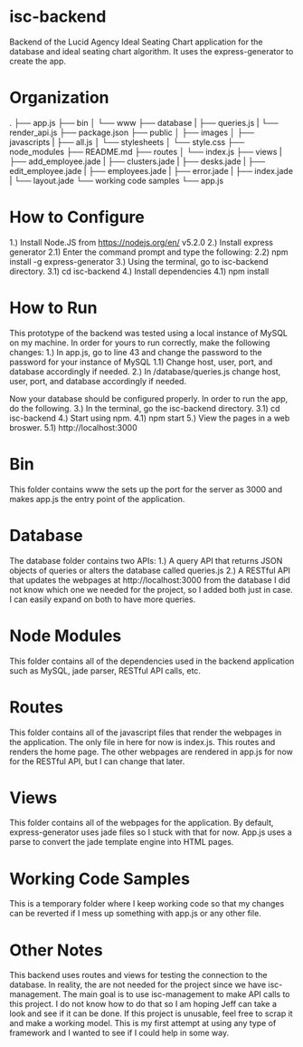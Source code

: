 # isc-backend
Backend of the Lucid Agency Ideal Seating Chart application for the database and ideal seating chart algorithm. It uses the express-generator to create the app.

# Organization
.
├── app.js
├── bin
│   └── www
├── database
|   ├── queries.js
|   └── render_api.js
├── package.json
├── public
│   ├── images
│   ├── javascripts
    |   ├── all.js
│   └── stylesheets
│       └── style.css
├── node_modules
├── README.md
├── routes
│   └── index.js
├── views
|   ├── add_employee.jade
|   ├── clusters.jade
|   ├── desks.jade
|   ├── edit_employee.jade
|   ├── employees.jade
|   ├── error.jade
|   ├── index.jade
|   └── layout.jade
└──  working code samples
   └── app.js

# How to Configure
1.) Install Node.JS from https://nodejs.org/en/ v5.2.0
2.) Install express generator
 2.1) Enter the command prompt and type the following:
 2.2) npm install -g express-generator
3.) Using the terminal, go to isc-backend directory.
 3.1) cd isc-backend
4.) Install dependencies
 4.1) npm install

# How to Run
This prototype of the backend was tested using a local instance of MySQL on my machine. In order for yours to run correctly, make the following changes:
1.) In app.js, go to line 43 and change the password to the password for your instance of MySQL
 1.1) Change host, user, port, and database accordingly if needed.
2.) In /database/queries.js change host, user, port, and database accordingly if needed.

Now your database should be configured properly. In order to run the app, do the following.
3.) In the terminal, go the isc-backend directory.
 3.1) cd isc-backend
4.) Start using npm.
 4.1) npm start
5.) View the pages in a web broswer.
 5.1) http://localhost:3000
 
# Bin
This folder contains www the sets up the port for the server as 3000 and makes app.js the entry point of the application.

# Database
The database folder contains two APIs:
  1.) A query API that returns JSON objects of queries or alters the database called queries.js
  2.) A RESTful API that updates the webpages at http://localhost:3000 from the database
I did not know which one we needed for the project, so I added both just in case. I can easily expand on both to have more queries.

# Node Modules
This folder contains all of the dependencies used in the backend application such as MySQL, jade parser, RESTful API calls, etc.

# Routes
This folder contains all of the javascript files that render the webpages in the application. The only file in here for now is index.js. This routes and renders the home page. The other webpages are rendered in app.js for now for the RESTful API, but I can change that later.

# Views
This folder contains all of the webpages for the application. By default, express-generator uses jade files so I stuck with that for now. App.js uses a parse to convert the jade template engine into HTML pages.

# Working Code Samples
This is a temporary folder where I keep working code so that my changes can be reverted if I mess up something with app.js or any other file.

# Other Notes
This backend uses routes and views for testing the connection to the database. In reality, the are not needed for the project since we have isc-management. The main goal is to use isc-management to make API calls to this project. I do not know how to do that so I am hoping Jeff can take a look and see if it can be done. If this project is unusable, feel free to scrap it and make a working model. This is my first attempt at using any type of framework and I wanted to see if I could help in some way.
